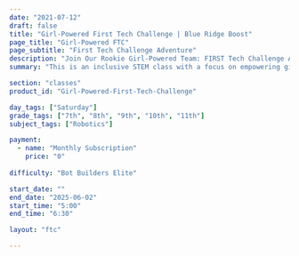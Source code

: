 ```yaml
---
date: "2021-07-12"
draft: false
title: "Girl-Powered First Tech Challenge | Blue Ridge Boost"
page_title: "Girl-Powered FTC"
page_subtitle: "First Tech Challenge Adventure"
description: "Join Our Rookie Girl-Powered Team: FIRST Tech Challenge Adventure Awaits!"
summary: "This is an inclusive STEM class with a focus on empowering girls. While all genders are welcome and encouraged to participate, we strive to maintain a majority female enrollment to address historical underrepresentation in STEM fields. Our goal is to create a supportive environment that inspires girls to explore and excel in science, technology, engineering, and mathematics."

section: "classes"
product_id: "Girl-Powered-First-Tech-Challenge"

day_tags: ["Saturday"]
grade_tags: ["7th", "8th", "9th", "10th", "11th"]
subject_tags: ["Robotics"]

payment:
  - name: "Monthly Subscription"
    price: "0"
  
difficulty: "Bot Builders Elite"

start_date: ""
end_date: "2025-06-02"
start_time: "5:00"
end_time: "6:30"

layout: "ftc"

---
```

